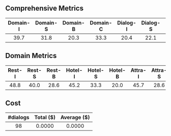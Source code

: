 ## Comprehensive Metrics
| Domain-I | Domain-S | Domain-B | Domain-C | Dialog-I | Dialog-S | Dialog-B | Dialog-C |
| :---: | :---: | :---: | :---: | :---: | :---: | :---: | :---: |
| 39.7 | 31.8 | 20.3 | 33.3 | 20.4 | 22.1 | 19.7 | 19.9 |

## Domain Metrics
| Rest-I | Rest-S | Rest-B | Hotel-I | Hotel-S | Hotel-B | Attra-I | Attra-S | Attra-B | Train-I | Train-S | Train-B | Taxi-I | Taxi-S | Taxi-B |
| :---: | :---: | :---: | :---: | :---: | :---: | :---: | :---: | :---: | :---: | :---: | :---: | :---: | :---: | :---: |
| 48.8 | 40.0 | 28.6 | 45.2 | 33.3 | 20.0 | 45.7 | 28.6 | -- | 31.2 | 48.1 | 9.5 | 19.0 | -- | 9.5 |

## Cost
| #dialogs | Total ($) | Average ($) |
| :---: | :---: | :---: |
| 98 | 0.0000 | 0.0000 |
